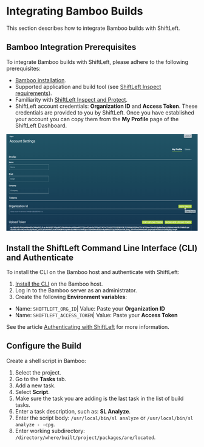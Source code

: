 # Integrating Bamboo Builds

This section describes how to integrate Bamboo builds with ShiftLeft.

## Bamboo Integration Prerequisites

To integrate Bamboo builds with ShiftLeft, please adhere to the following prerequisites:

- [Bamboo installation](https://confluence.atlassian.com/bamboo/bamboo-installation-guide-289276785.html).
- Supported application and build tool (see [ShiftLeft Inspect requirements](../../introduction/requirements.md)).
- Familiarity with [ShiftLeft Inspect and Protect](../../using-inspect-protect/inspect-protect-quick-start.md).
- ShiftLeft account credentials: **Organization ID** and **Access Token**.
These credentials are provided to you by ShiftLeft. Once you have established your account you can copy them from the **My Profile** page of the ShiftLeft Dashboard.

![Get ShiftLeft Account Credentials](img/copy-org.png)

## Install the ShiftLeft Command Line Interface (CLI) and Authenticate

To install the CLI on the Bamboo host and authenticate with ShiftLeft:

1. [Install the CLI](../../using-inspect-protect/using-cli/install-cli.md) on the Bamboo host.
2. Log in to the Bamboo server as an administrator. 
3. Create the following **Environment variables**:
 * Name: `SHIFTLEFT_ORG_ID`| Value: Paste your **Organization ID**
 * Name: `SHIFTLEFT_ACCESS_TOKEN`| Value: Paste your **Access Token**

See the article [Authenticating with ShiftLeft](../using-cli/authenticating.md) for more information.

## Configure the Build

Create a shell script in Bamboo:

1. Select the project.
2. Go to the **Tasks** tab.
3. Add a new task.
4. Select **Script**.
5. Make sure the task you are adding is the last task in the list of build tasks.
6. Enter a task description, such as: **SL Analyze**.
7. Enter the script body: `/usr/local/bin/sl analyze` or `/usr/local/bin/sl analyze - -cpg`.
8. Enter working subdirectory: `/directory/where/built/project/packages/are/located`.
